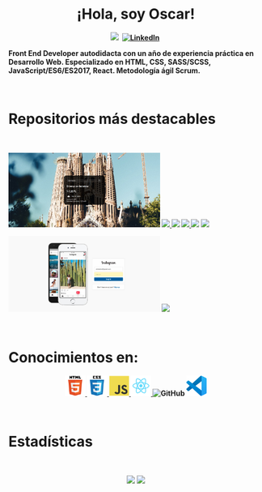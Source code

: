<p>
  <h1 align="center"><b>¡Hola, soy Oscar!</h1>
</p>
<p align="center">
<a href="https://julia-undeutsch.netlify.app/"><img src="https://img.shields.io/badge/-PORTFOLIO-%23ff69b4&?style=for-the-badge&?color=ff69b4 alt="Portfolio Web" /></a>&nbsp;
<a href="https://www.linkedin.com/in/juliaundeutsch"><img src="https://img.shields.io/badge/linkedin-%230077B5.svg?&style=for-the-badge&logo=linkedin&logoColor=white" alt="LinkedIn" /></a>&nbsp;

</p>
  

<p>Front End Developer autodidacta con un año de experiencia práctica en Desarrollo Web. Especializado en HTML, CSS, SASS/SCSS, JavaScript/ES6/ES2017, React. Metodología ágil Scrum.</p>
<br />  

# Repositorios más destacables
<br />

<p align="center">
  
  <a href="https://github.com/Oscarandio/Aplicacion-del-tiempo"><img width="300" src="https://raw.githubusercontent.com/Oscarandio/Aplicacion-del-tiempo/main/public/weather-app-barcelona.jpg" /></a>
  <a href="https://github.com/Oscarandio/Aplicacion-del-tiempo">
  <img height="148" align=""  src="https://github-readme-stats.vercel.app/api/pin/?username=Oscarandio&repo=Aplicacion-del-tiempo&theme=tokyonight" />
</a>
  <img width="300" src="https://github.com/YuriDevAT/smart-shopping-list/blob/main/public/Thumbnail.png" />
  <a href="https://github.com/YuriDevAT/smart-shopping-list">
  <img height="148" align="" src="https://github-readme-stats.vercel.app/api/pin/?username=YuriDevAT&repo=smart-shopping-list&theme=tokyonight" />
</a>
  <img width="300" src="https://github.com/YuriDevAT/nikki-my-diary/blob/main/public/thumbnail-nikki.png" />
  <a href="https://github.com/YuriDevAT/nikki-my-diary">
  <img height="148" align="" src="https://github-readme-stats.vercel.app/api/pin/?username=YuriDevAT&repo=nikki-my-diary&theme=tokyonight" />
</a>
  
  <img width="300" src="https://github.com/YuriDevAT/instagram-clone/blob/main/thumbnail-instagram.png" />
  
<a href="https://github.com/YuriDevAT/instagram-clone">
  <img height="148" align="" src="https://github-readme-stats.vercel.app/api/pin/?username=YuriDevAT&repo=instagram-clone&theme=tokyonight" />
</a>
  
</p>
  
  <br />
  
# Conocimientos en:

  
  <p align="center">
<a href="https://www.w3.org/html/" target="_blank"> <img src="https://raw.githubusercontent.com/devicons/devicon/master/icons/html5/html5-original-wordmark.svg" alt="html5" width="40" height="40"/> </a>
<a href="https://www.w3schools.com/css/" target="_blank"> <img src="https://raw.githubusercontent.com/devicons/devicon/master/icons/css3/css3-original-wordmark.svg" alt="css3" width="40" height="40"/> </a>
<a href="https://developer.mozilla.org/en-US/docs/Web/JavaScript" target="_blank"> <img src="https://raw.githubusercontent.com/devicons/devicon/master/icons/javascript/javascript-original.svg" alt="javascript" width="40" height="40"/> </a>
<a href="https://reactjs.org/" target="_blank"> <img src="https://raw.githubusercontent.com/github/explore/80688e429a7d4ef2fca1e82350fe8e3517d3494d/topics/react/react.png" alt="react" width="40" height="40"/> </a>
<!--<a href="https://nextjs.org/" target="_blank"> <img src="https://github.com/YuriDevAT/YuriDevAT/blob/main/nextjs.png" alt="nextjs" width="40" height="40"/> </a>-->
  <img alt="GitHub" width="40px" src="https://github.com/YuriDevAT/YuriDevAT/blob/main/github_.png" />
<img alt="Visual Studio Code" width="40px" src="https://raw.githubusercontent.com/github/explore/80688e429a7d4ef2fca1e82350fe8e3517d3494d/topics/visual-studio-code/visual-studio-code.png" />

   </p>
  

  <br />


# Estadísticas

<br />
<p align="center">
  <img src="https://github-readme-stats.vercel.app/api/top-langs/?username=Oscarandio&layout=compact&theme=radical" width="400" />
<img src="https://github-readme-stats.vercel.app/api?username=Oscarandio&theme=radical&show_icons=true" width="400"/>

</p>

